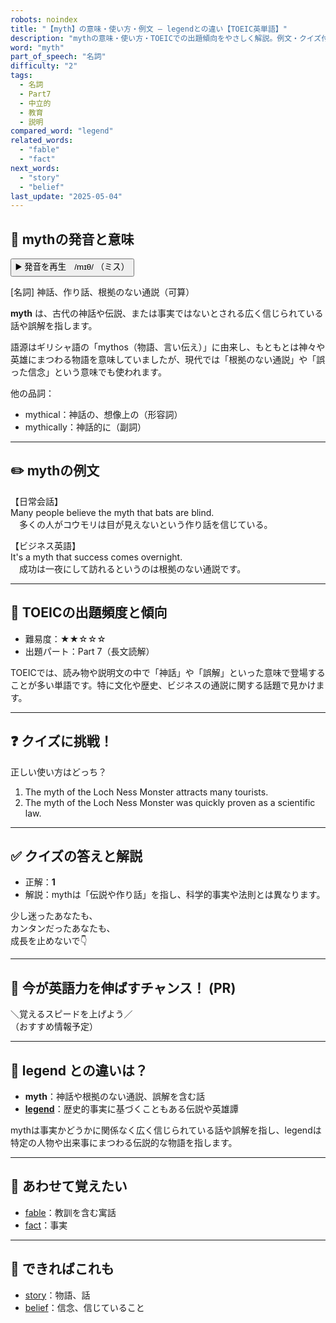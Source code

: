 ```yaml
---
robots: noindex
title: "【myth】の意味・使い方・例文 ― legendとの違い【TOEIC英単語】"
description: "mythの意味・使い方・TOEICでの出題傾向をやさしく解説。例文・クイズ付きでlegendとの違いもわかりやすく学べます。"
word: "myth"
part_of_speech: "名詞"
difficulty: "2"
tags:
  - 名詞
  - Part7
  - 中立的
  - 教育
  - 説明
compared_word: "legend"
related_words:
  - "fable"
  - "fact"
next_words:
  - "story"
  - "belief"
last_update: "2025-05-04"
---
```


## 🔰 mythの発音と意味

<button class="play-audio" onclick="playTTS('myth')">
  <span class="play-audio-main">
    ▶️ 発音を再生　/mɪθ/
  </span>
  <span class="play-audio-sub">
    （ミス）
  </span>
</button>

[名詞] 神話、作り話、根拠のない通説（可算）

**myth** は、古代の神話や伝説、または事実ではないとされる広く信じられている話や誤解を指します。

語源はギリシャ語の「mythos（物語、言い伝え）」に由来し、もともとは神々や英雄にまつわる物語を意味していましたが、現代では「根拠のない通説」や「誤った信念」という意味でも使われます。

他の品詞：  
- mythical：神話の、想像上の（形容詞）
- mythically：神話的に（副詞）

---

## ✏️ mythの例文

【日常会話】  
Many people believe the myth that bats are blind.  
　多くの人がコウモリは目が見えないという作り話を信じている。

【ビジネス英語】  
It's a myth that success comes overnight.  
　成功は一夜にして訪れるというのは根拠のない通説です。

---

## 🎯 TOEICの出題頻度と傾向

- 難易度：★★☆☆☆
- 出題パート：Part 7（長文読解）

TOEICでは、読み物や説明文の中で「神話」や「誤解」といった意味で登場することが多い単語です。特に文化や歴史、ビジネスの通説に関する話題で見かけます。

---

## ❓ クイズに挑戦！

正しい使い方はどっち？

1. The myth of the Loch Ness Monster attracts many tourists.  
2. The myth of the Loch Ness Monster was quickly proven as a scientific law.

---

## ✅ クイズの答えと解説

- 正解：**1**
- 解説：mythは「伝説や作り話」を指し、科学的事実や法則とは異なります。

少し迷ったあなたも、  
カンタンだったあなたも、  
成長を止めないで👇️

---

## 🚀 今が英語力を伸ばすチャンス！ (PR)

<div class="info-center">
＼覚えるスピードを上げよう／<br>  
（おすすめ情報予定）
</div>

---

## 🤔  legend との違いは？

- **myth**：神話や根拠のない通説、誤解を含む話
- **[legend](/word/legend/)**：歴史的事実に基づくこともある伝説や英雄譚

mythは事実かどうかに関係なく広く信じられている話や誤解を指し、legendは特定の人物や出来事にまつわる伝説的な物語を指します。

---

## 🧩 あわせて覚えたい

- [fable](/word/fable/)：教訓を含む寓話
- [fact](/word/fact/)：事実

---

## 📖 できればこれも

- [story](/word/story/)：物語、話
- [belief](/word/belief/)：信念、信じていること

<!-- cvid: aid22_bid17 -->
